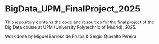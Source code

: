 # BigData_UPM_FinalProject_2025
This repository contains the code and resources for the final project of the Big Data course at UPM (University Polytechnic of Madrid), 2025. 

Work done by Miguel Barroso de Frutos &amp; Sergio Queraltó Pereira

